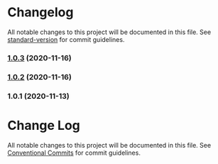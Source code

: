 # Changelog

All notable changes to this project will be documented in this file. See [standard-version](https://github.com/conventional-changelog/standard-version) for commit guidelines.

### [1.0.3](https://github.com/keen/query-creator/compare/v1.0.2...v1.0.3) (2020-11-16)

### [1.0.2](https://github.com/keen/explorer/compare/v1.0.1...v1.0.2) (2020-11-16)

### 1.0.1 (2020-11-13)

# Change Log

All notable changes to this project will be documented in this file.
See [Conventional Commits](https://conventionalcommits.org) for commit guidelines.
